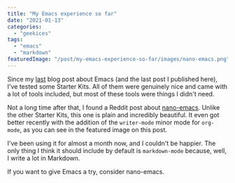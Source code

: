 ```yaml
---
title: "My Emacs experience so far"
date: "2021-01-13"
categories: 
  - "geekices"
tags: 
  - "emacs"
  - "markdown"
featuredImage: "/post/my-emacs-experience-so-far/images/nano-emacs.png"
---
```


Since my [last](https://blog.brunomiguel.net/geekices/trying-out-emacs-again/) blog post about Emacs (and the last post I published here), I've tested some Starter Kits. All of them were genuinely nice and came with a lot of tools included, but most of these tools were things I didn't need.

Not a long time after that, I found a Reddit post about [nano-emacs](https://github.com/rougier/nano-emacs). Unlike the other Starter Kits, this one is plain and incredibly beautiful. It even got better recently with the addition of the `writer-mode` minor mode for `org-mode`, as you can see in the featured image on this post.

I've been using it for almost a month now, and I couldn't be happier. The only thing I think it should include by default is `markdown-mode` because, well, I write a lot in Markdown.

If you want to give Emacs a try, consider nano-emacs.
